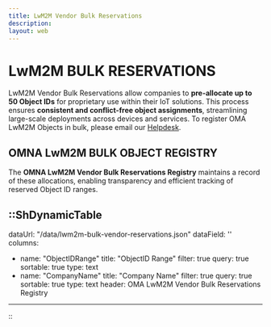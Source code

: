 ```yaml
---
title: LwM2M Vendor Bulk Reservations 
description:
layout: web
---
```

# LwM2M BULK RESERVATIONS

LwM2M Vendor Bulk Reservations allow companies to **pre-allocate up to 50 Object IDs** for proprietary use within their IoT solutions. This process ensures **consistent and conflict-free object assignments**, streamlining large-scale deployments across devices and services. To register OMA LwM2M Objects in bulk, please email our <a href="mailto:helpdesk@omaorg.org?subject=Request%20to%20Reserve%20OMA%20LwM2M%20Objects&body=Dear%20OMA%20Team,%0D%0A%0D%0AI%20want%20to%20request%20the%20reservation%20of%20LwM2M%20Objects.%20Please%20provide%20further%20details%20on%20the%20process.%0D%0A%0D%0AThank%20you.%0D%0A%0D%0ABest%20regards,%0D%0A%5BYour%20Name%5D" alt="Reserve LwM2M Objects in Bulk">Helpdesk</a>.

## OMNA LwM2M BULK OBJECT REGISTRY
The **OMNA LwM2M Vendor Bulk Reservations Registry** maintains a record of these allocations, enabling transparency and efficient tracking of reserved Object ID ranges. 

::ShDynamicTable
---
dataUrl: "/data/lwm2m-bulk-vendor-reservations.json"
dataField: ''
columns:
  - name: "ObjectIDRange"
    title: "ObjectID Range"
    filter: true
    query: true
    sortable: true
    type: text
  - name: "CompanyName"
    title: "Company Name"
    filter: true
    query: true
    sortable: true
    type: text
header: OMA LwM2M Vendor Bulk Reservations Registry
---
::